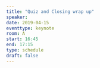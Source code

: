 ```yaml
---
title: "Quiz and Closing wrap up"
speaker:
date: 2019-04-15
eventtype: keynote
room: A
start: 16:45
end: 17:15
type: schedule
draft: false
---
```

